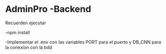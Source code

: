 # AdminPro -Backend

Recuerden ejecutar 

-npm install

-Implementar el .env con las variables PORT para el puerto y DB_CNN para la conexion con la bdd